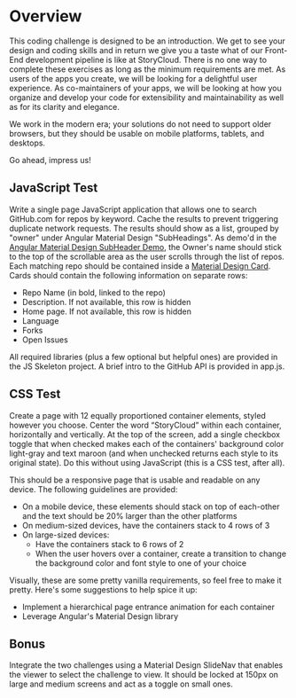 # Overview #

This coding challenge is designed to be an introduction. We get to see your design and coding skills and in return we give
you a taste what of our Front-End development pipeline is like at StoryCloud. There is no one way to complete these exercises
as long as the minimum requirements are met. As users of the apps you create, we will be looking for a delightful user
experience. As co-maintainers of your apps, we will be looking at how you organize and develop your code for extensibility and
maintainability as well as for its clarity and elegance.

We work in the modern era; your solutions do not need to support older browsers, but they should be usable on mobile platforms,
tablets, and desktops.

Go ahead, impress us!

## JavaScript Test ##
Write a single page JavaScript application that allows one to search GitHub.com for repos by keyword. Cache the results
to prevent triggering duplicate network requests. The results should show as a list, grouped by "owner" under Angular
Material Design "SubHeadings". As demo'd in the
[Angular Material Design SubHeader Demo](https://material.angularjs.org/#/demo/material.components.subheader), the Owner's
name should stick to the top of the scrollable area as the user scrolls through the list of repos. Each matching repo should be
contained inside a [Material Design Card](https://material.angularjs.org/#/demo/material.components.card). Cards should
contain the following information on separate rows:

* Repo Name (in bold, linked to the repo)
* Description. If not available, this row is hidden
* Home page. If not available, this row is hidden
* Language
* Forks
* Open Issues

All required libraries (plus a few optional but helpful ones) are provided in the JS Skeleton project. A brief intro
to the GitHub API is provided in app.js.

## CSS Test ##

Create a page with 12 equally proportioned container elements, styled however you choose. Center the word “StoryCloud” within
each container, horizontally and vertically. At the top of the screen, add a single checkbox toggle that when checked makes
each of the containers' background color light-gray and text maroon (and when unchecked returns each style to its original state).
Do this without using JavaScript (this is a CSS test, after all).

This should be a responsive page that is usable and readable on any device. The following guidelines are provided:

* On a mobile device, these elements should stack on top of each-other and the text should be 20% larger than the other platforms
* On medium-sized devices, have the containers stack to 4 rows of 3
* On large-sized devices:
  * Have the containers stack to 6 rows of 2
  * When the user hovers over a container, create a transition to change the background color and font style to one of your choice

Visually, these are some pretty vanilla requirements, so feel free to make it pretty. Here's some suggestions to help spice it up:
* Implement a hierarchical page entrance animation for each container
* Leverage Angular's Material Design library

## Bonus ##
Integrate the two challenges using a Material Design SlideNav that enables the viewer to select the challenge to view. It should
be locked at 150px on large and medium screens and act as a toggle on small ones.
